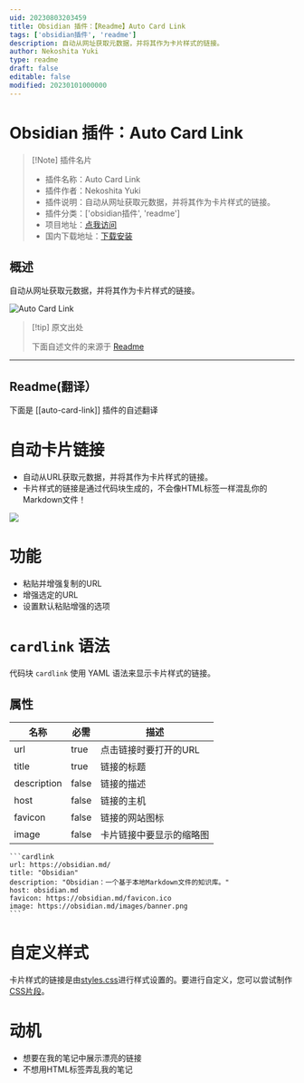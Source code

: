 ```yaml
---
uid: 20230803203459
title: Obsidian 插件：【Readme】Auto Card Link
tags: ['obsidian插件', 'readme']
description: 自动从网址获取元数据，并将其作为卡片样式的链接。
author: Nekoshita Yuki
type: readme
draft: false
editable: false
modified: 20230101000000
---
```


# Obsidian 插件：Auto Card Link

> [!Note] 插件名片
> - 插件名称：Auto Card Link
> - 插件作者：Nekoshita Yuki
> - 插件说明：自动从网址获取元数据，并将其作为卡片样式的链接。
> - 插件分类：['obsidian插件', 'readme']
> - 项目地址：[点我访问](https://github.com/nekoshita/obsidian-auto-card-link)
> - 国内下载地址：[下载安装](https://pkmer.cn/products/plugin/pluginMarket/?auto-card-link)

## 概述

自动从网址获取元数据，并将其作为卡片样式的链接。

![Auto Card Link](https://cdn.pkmer.cn/covers/auto-card-link.gif!pkmer)

> [!tip] 原文出处
> 
>下面自述文件的来源于 [Readme](https://ghproxy.net/https://raw.githubusercontent.com/nekoshita/obsidian-auto-card-link/main/README.md)
> 

---

## Readme(翻译）

下面是 [[auto-card-link]] 插件的自述翻译


# 自动卡片链接

- 自动从URL获取元数据，并将其作为卡片样式的链接。
- 卡片样式的链接是通过代码块生成的，不会像HTML标签一样混乱你的Markdown文件！

![](demo.gif)

# 功能
- 粘贴并增强复制的URL
- 增强选定的URL
- 设置默认粘贴增强的选项

# `cardlink` 语法
代码块 `cardlink` 使用 YAML 语法来显示卡片样式的链接。

## 属性
|名称|必需|描述|
|---|---|---|
|url|true|点击链接时要打开的URL|
|title|true|链接的标题|
|description|false|链接的描述|
|host|false|链接的主机|
|favicon|false|链接的网站图标|
|image|false|卡片链接中要显示的缩略图|

```
​```cardlink
url: https://obsidian.md/
title: "Obsidian"
description: "Obsidian：一个基于本地Markdown文件的知识库。"
host: obsidian.md
favicon: https://obsidian.md/favicon.ico
image: https://obsidian.md/images/banner.png
​```
```

# 自定义样式
卡片样式的链接是由[styles.css](./styles.css)进行样式设置的。要进行自定义，您可以尝试制作[CSS片段](https://help.obsidian.md/How+to/Add+custom+styles#Use+Themes+and+or+CSS+snippets)。

# 动机
- 想要在我的笔记中展示漂亮的链接
- 不想用HTML标签弄乱我的笔记



